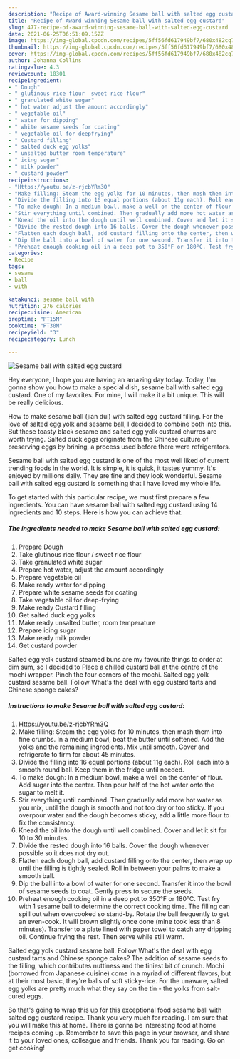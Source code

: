```yaml
---
description: "Recipe of Award-winning Sesame ball with salted egg custard"
title: "Recipe of Award-winning Sesame ball with salted egg custard"
slug: 477-recipe-of-award-winning-sesame-ball-with-salted-egg-custard
date: 2021-06-25T06:51:09.152Z
image: https://img-global.cpcdn.com/recipes/5ff56fd617949bf7/680x482cq70/sesame-ball-with-salted-egg-custard-recipe-main-photo.jpg
thumbnail: https://img-global.cpcdn.com/recipes/5ff56fd617949bf7/680x482cq70/sesame-ball-with-salted-egg-custard-recipe-main-photo.jpg
cover: https://img-global.cpcdn.com/recipes/5ff56fd617949bf7/680x482cq70/sesame-ball-with-salted-egg-custard-recipe-main-photo.jpg
author: Johanna Collins
ratingvalue: 4.3
reviewcount: 18301
recipeingredient:
- " Dough"
- " glutinous rice flour  sweet rice flour"
- " granulated white sugar"
- " hot water adjust the amount accordingly"
- " vegetable oil"
- " water for dipping"
- " white sesame seeds for coating"
- " vegetable oil for deepfrying"
- " Custard filling"
- " salted duck egg yolks"
- " unsalted butter room temperature"
- " icing sugar"
- " milk powder"
- " custard powder"
recipeinstructions:
- "Https://youtu.be/z-rjcbYRm3Q"
- "Make filling: Steam the egg yolks for 10 minutes, then mash them into fine crumbs. In a medium bowl, beat the butter until softened. Add the yolks and the remaining ingredients. Mix until smooth. Cover and refrigerate to firm for about 45 minutes."
- "Divide the filling into 16 equal portions (about 11g each). Roll each into a smooth round ball. Keep them in the fridge until needed."
- "To make dough: In a medium bowl, make a well on the center of flour. Add sugar into the center. Then pour half of the hot water onto the sugar to melt it."
- "Stir everything until combined. Then gradually add more hot water as you mix, until the dough is smooth and not too dry or too sticky. If you overpour water and the dough becomes sticky, add a little more flour to fix the consistency."
- "Knead the oil into the dough until well combined. Cover and let it sit for 10 to 30 minutes."
- "Divide the rested dough into 16 balls. Cover the dough whenever possible so it does not dry out."
- "Flatten each dough ball, add custard filling onto the center, then wrap up until the filling is tightly sealed. Roll in between your palms to make a smooth ball."
- "Dip the ball into a bowl of water for one second. Transfer it into the bowl of sesame seeds to coat. Gently press to secure the seeds."
- "Preheat enough cooking oil in a deep pot to 350°F or 180°C. Test fry with 1 sesame ball to determine the correct cooking time. The filling can spill out when overcooked so stand-by. Rotate the ball frequently to get an even-cook. It will brown slightly once done (mine took less than 8 minutes). Transfer to a plate lined with paper towel to catch any dripping oil. Continue frying the rest. Then serve while still warm."
categories:
- Recipe
tags:
- sesame
- ball
- with

katakunci: sesame ball with 
nutrition: 276 calories
recipecuisine: American
preptime: "PT15M"
cooktime: "PT30M"
recipeyield: "3"
recipecategory: Lunch

---
```



![Sesame ball with salted egg custard](https://img-global.cpcdn.com/recipes/5ff56fd617949bf7/680x482cq70/sesame-ball-with-salted-egg-custard-recipe-main-photo.jpg)

Hey everyone, I hope you are having an amazing day today. Today, I'm gonna show you how to make a special dish, sesame ball with salted egg custard. One of my favorites. For mine, I will make it a bit unique. This will be really delicious.

How to make sesame ball (jian dui) with salted egg custard filling. For the love of salted egg yolk and sesame ball, I decided to combine both into this. But these toasty black sesame and salted egg yolk custard churros are worth trying. Salted duck eggs originate from the Chinese culture of preserving eggs by brining, a process used before there were refrigerators.

Sesame ball with salted egg custard is one of the most well liked of current trending foods in the world. It is simple, it is quick, it tastes yummy. It's enjoyed by millions daily. They are fine and they look wonderful. Sesame ball with salted egg custard is something that I have loved my whole life.


To get started with this particular recipe, we must first prepare a few ingredients. You can have sesame ball with salted egg custard using 14 ingredients and 10 steps. Here is how you can achieve that.

<!--inarticleads1-->

##### The ingredients needed to make Sesame ball with salted egg custard:

1. Prepare  Dough
1. Take  glutinous rice flour / sweet rice flour
1. Take  granulated white sugar
1. Prepare  hot water, adjust the amount accordingly
1. Prepare  vegetable oil
1. Make ready  water for dipping
1. Prepare  white sesame seeds for coating
1. Take  vegetable oil for deep-frying
1. Make ready  Custard filling
1. Get  salted duck egg yolks
1. Make ready  unsalted butter, room temperature
1. Prepare  icing sugar
1. Make ready  milk powder
1. Get  custard powder


Salted egg yolk custard steamed buns are my favourite things to order at dim sum, so I decided to Place a chilled custard ball at the centre of the mochi wrapper. Pinch the four corners of the mochi. Salted egg yolk custard sesame ball. Follow What&#39;s the deal with egg custard tarts and Chinese sponge cakes? 

<!--inarticleads2-->

##### Instructions to make Sesame ball with salted egg custard:

1. Https://youtu.be/z-rjcbYRm3Q
1. Make filling: Steam the egg yolks for 10 minutes, then mash them into fine crumbs. In a medium bowl, beat the butter until softened. Add the yolks and the remaining ingredients. Mix until smooth. Cover and refrigerate to firm for about 45 minutes.
1. Divide the filling into 16 equal portions (about 11g each). Roll each into a smooth round ball. Keep them in the fridge until needed.
1. To make dough: In a medium bowl, make a well on the center of flour. Add sugar into the center. Then pour half of the hot water onto the sugar to melt it.
1. Stir everything until combined. Then gradually add more hot water as you mix, until the dough is smooth and not too dry or too sticky. If you overpour water and the dough becomes sticky, add a little more flour to fix the consistency.
1. Knead the oil into the dough until well combined. Cover and let it sit for 10 to 30 minutes.
1. Divide the rested dough into 16 balls. Cover the dough whenever possible so it does not dry out.
1. Flatten each dough ball, add custard filling onto the center, then wrap up until the filling is tightly sealed. Roll in between your palms to make a smooth ball.
1. Dip the ball into a bowl of water for one second. Transfer it into the bowl of sesame seeds to coat. Gently press to secure the seeds.
1. Preheat enough cooking oil in a deep pot to 350°F or 180°C. Test fry with 1 sesame ball to determine the correct cooking time. The filling can spill out when overcooked so stand-by. Rotate the ball frequently to get an even-cook. It will brown slightly once done (mine took less than 8 minutes). Transfer to a plate lined with paper towel to catch any dripping oil. Continue frying the rest. Then serve while still warm.


Salted egg yolk custard sesame ball. Follow What&#39;s the deal with egg custard tarts and Chinese sponge cakes? The addition of sesame seeds to the filling, which contributes nuttiness and the tiniest bit of crunch. Mochi (borrowed from Japanese cuisine) come in a myriad of different flavors, but at their most basic, they&#39;re balls of soft sticky-rice. For the unaware, salted egg yolks are pretty much what they say on the tin - the yolks from salt-cured eggs. 

So that's going to wrap this up for this exceptional food sesame ball with salted egg custard recipe. Thank you very much for reading. I am sure that you will make this at home. There is gonna be interesting food at home recipes coming up. Remember to save this page in your browser, and share it to your loved ones, colleague and friends. Thank you for reading. Go on get cooking!

